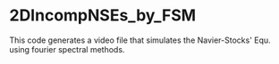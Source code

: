 # 2DIncompNSEs_by_FSM
This code generates a video file that simulates the Navier-Stocks' Equ. using fourier spectral methods.
